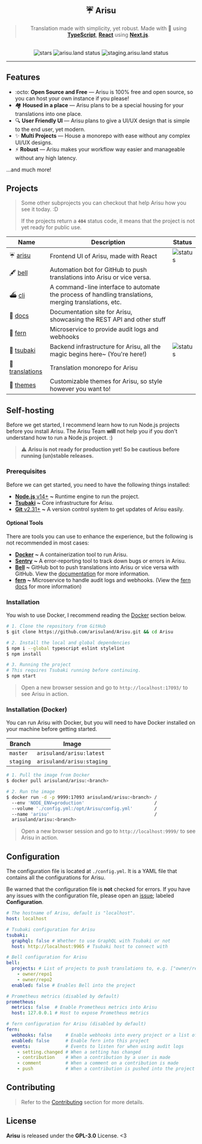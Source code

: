 <div align='center'>
  <h2>☔ Arisu</h2>
  <blockquote>Translation made with simplicity, yet robust. Made with 💖 using <a href='https://typescriptlang.org'><strong>TypeScript</strong></a>, <a href='https://reactjs.org'><strong>React</strong></a> using <a href='https://nextjs.org'><strong>Next.js</strong></a>.</blockquote>
</div>

<br />

<div align='center'>
  <img src='https://img.shields.io/github/stars/arisuland/Arisu?style=flat-square' alt='stars' />
  <img src='https://img.shields.io/github/workflow/status/arisuland/Arisu/ESLint/master?style=flat-square' alt='arisu.land status' />
  <img src='https://img.shields.io/github/workflow/status/arisuland/Arisu/ESLint/staging?style=flat-square' alt='staging.arisu.land status' />
</div>

<hr />

## Features
- :octo: **Open Source and Free** — Arisu is 100% free and open source, so you can host your own instance if you please!
- 🏘️ **Housed in a place** — Arisu plans to be a special housing for your translations into one place.
- 🔍 **User Friendly UI** — Arisu plans to give a UI/UX design that is simple to the end user, yet modern.
- ✨ **Multi Projects** — House a monorepo with ease without any complex UI/UX designs.
- ⚡ **Robust** — Arisu makes your workflow way easier and manageable without any high latency.

...and much more!

## Projects
> Some other subprojects you can checkout that help Arisu how you see it today. :D
>
> If the projects return a **`404`** status code, it means that the project is not yet ready for public use.

|Name|Description|Status|
|----|-----------|------|
|☔ [arisu](https://github.com/arisuland/Arisu)|Frontend UI of Arisu, made with React|![status](https://img.shields.io/github/workflow/status/arisuland/Arisu/ESLint/master?style=flat-square)|
|🖋️ [bell](https://github.com/arisuland/bell)|Automation bot for GitHub to push translations into Arisu or vice versa.|
|⛴ [cli](https://github.com/arisuland/cli)|A command-line interface to automate the process of handling translations, merging translations, etc.|
|🐳 [docs](https://github.com/arisuland/docs)|Documentation site for Arisu, showcasing the REST API and other stuff|
|🎋 [fern](https://github.com/arisuland/fern)|Microservice to provide audit logs and webhooks|
|🥀 [tsubaki](https://github.com/arisuland/Tsubaki)|Backend infrastructure for Arisu, all the magic begins here~ (You're here!)|![status](https://img.shields.io/github/workflow/status/arisuland/Tsubaki/ktlint/master?style=flat-square)|
|📃 [translations](https://github.com/arisuland/translations)|Translation monorepo for Arisu|
|📜 [themes](https://github.com/arisuland/themes)|Customizable themes for Arisu, so style however you want to!|

## Self-hosting
Before we get started, I recommend learn how to run Node.js projects before you install Arisu. The Arisu Team **will** not help you if you don't understand how to run a Node.js project. :)

> :warning: **Arisu is not ready for production yet! So be cautious before running (un)stable releases.**

### Prerequisites
Before we can get started, you need to have the following things installed:

- [**Node.js** v14+](https://nodejs.org/en/) **~** Runtime engine to run the project.
- [**Tsubaki**](https://github.com/arisuland/Tsubaki) **~** Core infrastructure for Arisu.
- [**Git** v2.31+](https://git-scm.com) **~** A version control system to get updates of Arisu easily.

#### Optional Tools
There are tools you can use to enhance the experience, but the following is not recommended in most cases:

- [**Docker**](https://docker.com) **~** A containerization tool to run Arisu.
- [**Sentry**](https://sentry.io) **~** A error-reporting tool to track down bugs or errors in Arisu.
- [**Bell**](https://github.com/arisuland/Bell) **~** GitHub bot to push translations into Arisu or vice versa with GitHub. View the [documentation](https://github.com/arisuland/bell) for more information.
- [**fern**](https://github.com/arisuland/fern) **~** Microservice to handle audit logs and webhooks. (View the [fern docs](https://github.com/arisuland/fern/blob/master/README.md) for more information)

### Installation
You wish to use Docker, I recommend reading the [Docker](#installation-docker) section below.

```sh
# 1. Clone the repository from GitHub
$ git clone https://github.com/arisuland/Arisu.git && cd Arisu

# 2. Install the local and global dependencies
$ npm i --global typescript eslint stylelint
$ npm install

# 3. Running the project
# This requires Tsubaki running before continuing.
$ npm start
```

> Open a new browser session and go to `http://localhost:17093/` to see Arisu in action.

### Installation (Docker)
You can run Arisu with Docker, but you will need to have Docker installed on your machine before getting started.

|Branch|Image|
|------|------|
|`master`|`arisuland/arisu:latest`|
|`staging`|`arisuland/arisu:staging`|

```sh
# 1. Pull the image from Docker
$ docker pull arisuland/arisu:<branch>

# 2. Run the image
$ docker run -d -p 9999:17093 arisuland/arisu:<branch> /
  --env 'NODE_ENV=production'                          /
  --volume './config.yml:/opt/Arisu/config.yml'        /
  --name 'arisu'                                       /
  arisuland/arisu:<branch>
```

> Open a new browser session and go to `http://localhost:9999/` to see Arisu in action.

## Configuration
The configuration file is located at `./config.yml`. It is a YAML file that contains all the configurations for Arisu.

Be warned that the configuration file is **not** checked for errors. If you have any issues with the configuration file, please open an [issue](https://github.com/arisuland/Arisu/issues); labeled **Configuration**.

```yml
# The hostname of Arisu, default is "localhost".
host: localhost

# Tsubaki configuration for Arisu
tsubaki:
  graphql: false # Whether to use GraphQL with Tsubaki or not
  host: http://localhost:9965 # Tsubaki host to connect with

# Bell configuration for Arisu
bell:
  projects: # List of projects to push translations to, e.g. ["owner/repo1", "owner/repo2"]. Use `true` to enable it for all projects.
    - owner/repo1
    - owner/repo2
  enabled: false # Enables Bell into the project

# Prometheus metrics (disabled by default)
prometheus:
  metrics: false  # Enable Prometheus metrics into Arisu
  host: 127.0.0.1 # Host to expose Prometheus metrics

# fern configuration for Arisu (disabled by default)
fern:
  webhooks: false     # Enable webhooks into every project or a list of projects by `owner/repo`.
  enabled: false      # Enable fern into this project
  events:             # Events to listen for when using audit logs
    - setting.changed # When a setting has changed
    - contribution    # When a contribution by a user is made
    - comment         # When a comment on a contribution is made
    - push            # When a contribution is pushed into the project
```

## Contributing
> Refer to the [Contributing](#) section for more details.

## License
**Arisu** is released under the **GPL-3.0** License. <3
